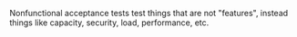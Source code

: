 Nonfunctional acceptance tests test things that are not "features", instead things like capacity, security, load, performance, etc.